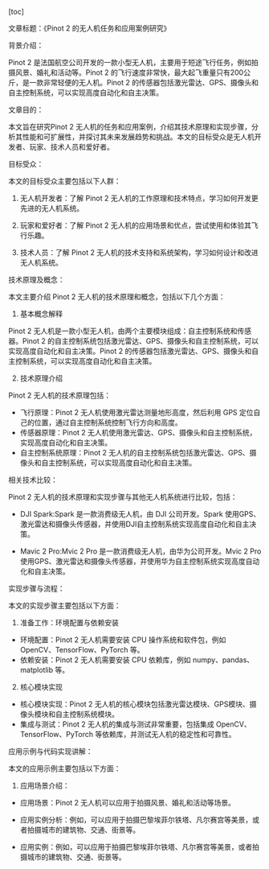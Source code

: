 
[toc]                    
                
                
文章标题：《Pinot 2 的无人机任务和应用案例研究》

背景介绍：

Pinot 2 是法国航空公司开发的一款小型无人机，主要用于短途飞行任务，例如拍摄风景、婚礼和活动等。Pinot 2 的飞行速度非常快，最大起飞重量只有200公斤，是一款非常轻便的无人机。Pinot 2 的传感器包括激光雷达、GPS、摄像头和自主控制系统，可以实现高度自动化和自主决策。

文章目的：

本文旨在研究Pinot 2 无人机的任务和应用案例，介绍其技术原理和实现步骤，分析其性能和可扩展性，并探讨其未来发展趋势和挑战。本文的目标受众是无人机开发者、玩家、技术人员和爱好者。

目标受众：

本文的目标受众主要包括以下人群：

1. 无人机开发者：了解 Pinot 2 无人机的工作原理和技术特点，学习如何开发更先进的无人机系统。

2. 玩家和爱好者：了解 Pinot 2 无人机的应用场景和优点，尝试使用和体验其飞行乐趣。

3. 技术人员：了解 Pinot 2 无人机的技术支持和系统架构，学习如何设计和改进无人机系统。

技术原理及概念：

本文主要介绍 Pinot 2 无人机的技术原理和概念，包括以下几个方面：

1. 基本概念解释

Pinot 2 无人机是一款小型无人机，由两个主要模块组成：自主控制系统和传感器。Pinot 2 的自主控制系统包括激光雷达、GPS、摄像头和自主控制系统，可以实现高度自动化和自主决策。Pinot 2 的传感器包括激光雷达、GPS、摄像头和自主控制系统，可以实现高度自动化和自主决策。

2. 技术原理介绍

Pinot 2 无人机的技术原理包括：

- 飞行原理：Pinot 2 无人机使用激光雷达测量地形高度，然后利用 GPS 定位自己的位置，通过自主控制系统控制飞行方向和高度。
- 传感器原理：Pinot 2 无人机使用激光雷达、GPS、摄像头和自主控制系统，实现高度自动化和自主决策。
- 自主控制系统原理：Pinot 2 无人机的自主控制系统包括激光雷达、GPS、摄像头和自主控制系统，可以实现高度自动化和自主决策。

相关技术比较：

Pinot 2 无人机的技术原理和实现步骤与其他无人机系统进行比较，包括：

- DJI Spark:Spark 是一款消费级无人机，由 DJI 公司开发。Spark 使用GPS、激光雷达和摄像头传感器，并使用DJI自主控制系统实现高度自动化和自主决策。

- Mavic 2 Pro:Mvic 2 Pro 是一款消费级无人机，由华为公司开发。Mvic 2 Pro 使用GPS、激光雷达和摄像头传感器，并使用华为自主控制系统实现高度自动化和自主决策。

实现步骤与流程：

本文的实现步骤主要包括以下方面：

1. 准备工作：环境配置与依赖安装

- 环境配置：Pinot 2 无人机需要安装 CPU 操作系统和软件包，例如 OpenCV、TensorFlow、PyTorch 等。
- 依赖安装：Pinot 2 无人机需要安装 CPU 依赖库，例如 numpy、pandas、matplotlib 等。

2. 核心模块实现

- 核心模块实现：Pinot 2 无人机的核心模块包括激光雷达模块、GPS模块、摄像头模块和自主控制系统模块。
- 集成与测试：Pinot 2 无人机的集成与测试非常重要，包括集成 OpenCV、TensorFlow、PyTorch 等依赖库，并测试无人机的稳定性和可靠性。

应用示例与代码实现讲解：

本文的应用示例主要包括以下方面：

1. 应用场景介绍：

- 应用场景：Pinot 2 无人机可以应用于拍摄风景、婚礼和活动等场景。
- 应用实例分析：例如，可以应用于拍摄巴黎埃菲尔铁塔、凡尔赛宫等美景，或者拍摄城市的建筑物、交通、街景等。

- 应用实例：例如，可以应用于拍摄巴黎埃菲尔铁塔、凡尔赛宫等美景，或者拍摄城市的建筑物、交通、街景等。

